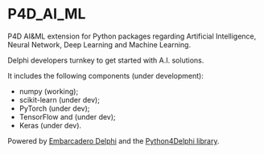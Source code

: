 # P4D_AI_ML
P4D AI&amp;ML extension for Python packages regarding Artificial Intelligence, Neural Network, Deep Learning and Machine Learning.

Delphi developers turnkey to get started with A.I. solutions.

It includes the following components (under development):

* numpy (working);
* scikit-learn (under dev);
* PyTorch (under dev);
* TensorFlow and (under dev);
* Keras (under dev).

Powered by [Embarcadero Delphi](https://www.embarcadero.com/products/delphi) and the [Python4Delphi library](https://github.com/pyscripter/python4delphi).

